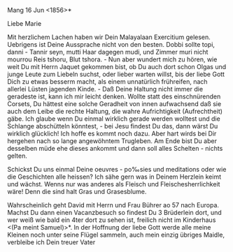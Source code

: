  Mang 16 Jun <1856>*

Liebe Marie

Mit herzlichem Lachen haben wir Dein Malayalaan Exercitium gelesen. Uebrigens ist Deine Aussprache nicht von den besten. Dobbi sollte topi, danni - Tannir seyn, mutti Haar dagegen mudi, und Zimmer muri nicht mourrou Reis tshoru, Blut tshora. - Nun aber wundert mich zu hören, wie weit Du mit Herrn Jaquet gekommen bist, ob Du auch dort schon Olgas und junge Leute zum Liebeln suchst, oder lieber warten willst, bis der liebe Gott Dich zu etwas besserm macht, als einem unnatürlich frühreifen, nach allerlei Lüsten jagenden Kinde. - Daß Deine Haltung nicht immer die geradeste ist, kann ich mir leicht denken. Wollte statt des einschnürenden Corsets, Du hättest eine solche Geradheit von innen aufwachsend daß sie auch dem Leibe die rechte Haltung, die wahre Aufrichtigkeit (Aufrechtheit) gäbe. Ich glaube wenn Du einmal wirklich gerade werden wolltest und die Schlange abschütteln könntest, - bei Jesu findest Du das, dann wärst Du wirklich glücklich! Ich hoffe es kommt noch dazu. Aber hart wirds bei Dir hergehen nach so lange angewöhntem Trugleben. Am Ende bist Du aber desselben müde ehe dieses ankommt und dann soll alles Schelten - nichts gelten.

Schickst Du uns einmal Deine oeuvres - po‰sies und meditations oder wie die Geschichten alle heissen? Ich sähe gern was in Deinem Herzlein keimt und wächst. Wenns nur was anderes als Fleisch und Fleischesherrlichkeit wäre! Denn die sind halt Gras und Grasesblume.

Wahrscheinlich geht David mit Herrn und Frau Bührer ao 57 nach Europa. Machst Du dann einen Vacanzbesuch so findest Du 3 Brüderlein dort, und wer weiß wie bald ein 4ter dort zu sehen ist, freilich nicht im Kinderhaus <(Pa meint Samuel)>*. In der Hoffnung der liebe Gott werde alle meine Kleinen noch unter seine Flügel sammeln, auch mein einzig übriges Maidle, verbleibe ich
 Dein treuer Vater

